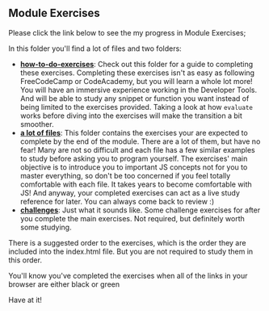 ## Module Exercises

Please click the link below to see the my progress in Module Exercises;



In this folder you'll find a lot of files and two folders:
* __[how-to-do-exercises](./how-to-do-exercises)__: Check out this folder for a guide to completing these exercises.  Completing these exercises isn't as easy as following FreeCodeCamp or CodeAcademy, but you will learn a whole lot more!  You will have an immersive experience working in the Developer Tools. And will be able to study any snippet or function you want instead of being limited to the exercises provided.  Taking a look at how ```evaluate``` works before diving into the exercises will make the transition a bit smoother.
* __[a lot of files](./)__: This folder contains the exercises your are expected to complete by the end of the module. There are a lot of them, but have no fear!  Many are not so difficult and each file has a few similar examples to study before asking you to program yourself.  The exercises' main objective is to introduce you to important JS concepts not for you to master everything, so don't be too concerned if you feel totally comfortable with each file.  It takes years to become comfortable with JS!  And anyway, your completed exercises can act as a live study reference for later. You can always come back to review :)
* __[challenges](./challenges)__: Just what it sounds like.  Some challenge exercises for after you complete the main exercises. Not required, but definitely worth some studying.


There is a suggested order to the exercises, which is the order they are included into the index.html file.  But you are not required to study them in this order.  

You'll know you've completed the exercises when all of the links in your browser are either black or green

Have at it!
